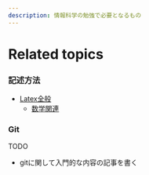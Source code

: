 ```yaml
---
description: 情報科学の勉強で必要となるもの
---
```


# Related topics

### 記述方法

* [Latex全般](https://en.wikibooks.org/wiki/LaTeX)
  * [数学関連](https://en.wikibooks.org/wiki/LaTeX/Mathematics)

### Git

TODO

* gitに関して入門的な内容の記事を書く

